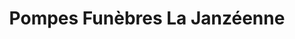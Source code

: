 ---
title: "Pompes Funèbres La Janzéenne"
url: /janze/pompes-funebres-la-janzeenne/
shop: Bestattungen
---